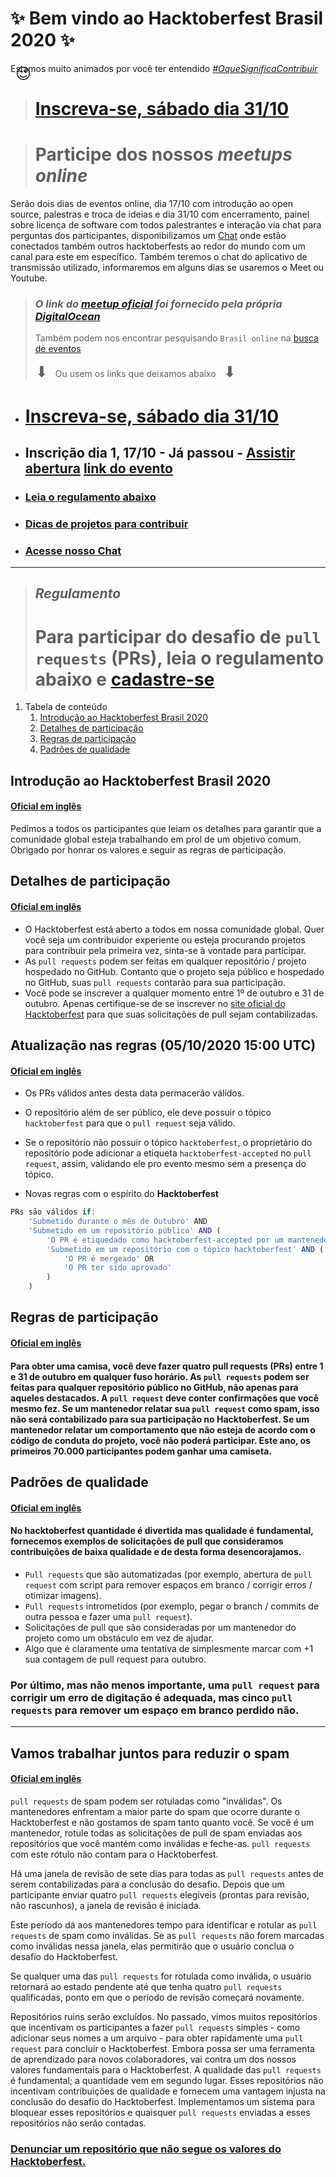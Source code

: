 # :sparkles: **Bem vindo ao Hacktoberfest Brasil 2020** :sparkles:
Estamos muito animados por você ter entendido _[#OqueSignificaContribuir](https://www.google.com/search?q=%23OqueSignificaContribuir)_ <span style="font-size: 24px; line-height: 0px; padding-left: 8px">😉 </span>
# 

> # [Inscreva-se, sábado dia 31/10](https://organize.mlh.io/participants/events/5320-hacktoberfest-brasil-online-encerramento)

> # Participe dos nossos _meetups online_
Serão dois dias de eventos online, dia 17/10 com introdução ao open source, palestras e troca de ideias e dia 31/10 com encerramento, painel sobre licença de software com todos palestrantes e interação via chat para perguntas dos participantes, disponibilizamos um [Chat](https://hacktoberfest.cloud.mattermost.com/main/channels/hackbr) onde estão conectados também outros hacktoberfests ao redor do mundo com um canal para este em específico. Também teremos o chat do aplicativo de transmissão utilizado, informaremos em alguns dias se usaremos o Meet ou Youtube.

> ### _O link do [meetup oficial](http://organize.mlh.io/participants/events/4256-hacktoberfest-brasil-online) foi fornecido pela própria [DigitalOcean](https://hacktoberfest.digitalocean.com/eventkit)_
> 
>
> Também podem nos encontrar pesquisando `Brasil online` na [busca de eventos](https://hacktoberfest.digitalocean.com/events)
> 
>
> <span style="font-size: 24px; padding-right: 8px">⬇︎</span>
> Ou usem os links que deixamos abaixo
> <span style="font-size: 24px; padding-left: 8px">⬇︎</span>

- # [Inscreva-se, sábado dia 31/10](https://organize.mlh.io/participants/events/5320-hacktoberfest-brasil-online-encerramento)

- ## Inscrição dia 1, 17/10 - Já passou - [Assistir abertura](https://youtu.be/B1cc706vhHs?t=408) [link do evento](https://organize.mlh.io/participants/events/4256-hacktoberfest-brasil-online)

- ### [Leia o regulamento abaixo](#introdu%C3%A7%C3%A3o-ao-hacktoberfest-brasil-2020)
- ### [Dicas de projetos para contribuir](./CONTRIBUTING.md)
- ### [Acesse nosso Chat](https://hacktoberfest.cloud.mattermost.com/main/channels/hackbr)

---

> ## _Regulamento_
> # Para participar do desafio de `pull requests` (PRs), leia o regulamento abaixo e [cadastre-se](https://hacktoberfest.digitalocean.com/login)

1. Tabela de conteúdo
    1. [Introdução ao Hacktoberfest Brasil 2020](#introdu%C3%A7%C3%A3o-ao-hacktoberfest-brasil-2020)
    1. [Detalhes de participação](#detalhes-de-participa%C3%A7%C3%A3o)
    1. [Regras de participação](#regras-de-participa%C3%A7%C3%A3o)
    1. [Padrões de qualidade](#padr%C3%B5es-de-qualidade)


## Introdução ao Hacktoberfest Brasil 2020
#### [Oficial em inglês](https://hacktoberfest.digitalocean.com/details#get-started)
Pedimos a todos os participantes que leiam os detalhes para garantir que a comunidade global esteja trabalhando em prol de um objetivo comum. Obrigado por honrar os valores e seguir as regras de participação.


## Detalhes de participação
#### [Oficial em inglês](https://hacktoberfest.digitalocean.com/details#details)
- O Hacktoberfest está aberto a todos em nossa comunidade global. Quer você seja um contribuidor experiente ou esteja procurando projetos para contribuir pela primeira vez, sinta-se à vontade para participar.
- As `pull requests` podem ser feitas em qualquer repositório / projeto hospedado no GitHub. Contanto que o projeto seja público e hospedado no GitHub, suas `pull requests` contarão para sua participação.
- Você pode se inscrever a qualquer momento entre 1º de outubro e 31 de outubro. Apenas certifique-se de se inscrever no [site oficial do Hacktoberfest](https://hacktoberfest.digitalocean.com/) para que suas solicitações de pull sejam contabilizadas.

## Atualização nas regras (05/10/2020 15:00 UTC)
#### [Oficial em inglês](https://hacktoberfest.digitalocean.com/hacktoberfest-update)
- Os PRs válidos antes desta data permacerão válidos.
- O repositório além de ser público, ele deve possuir o tópico `hacktoberfest` para que o `pull request` seja válido.
- Se o repositório não possuir o tópico `hacktoberfest`, o proprietário do repositório pode adicionar a etiqueta `hacktoberfest-accepted` no `pull request`, assim, validando ele pro evento mesmo sem a presença do tópico.

- Novas regras com o espírito do <b>Hacktoberfest</b>
```JavaScript
PRs são válidos if:
    'Submetido durante o mês de Outubro' AND
    'Submetido em um repositório público' AND (
        'O PR é etiquedado como hacktoberfest-accepted por um mantenedor' OR
        'Submetido em um repositório com o tópico hacktoberfest' AND (
            'O PR é mergeado' OR
            'O PR ter sido aprovado'
        )
    ) 
```

## Regras de participação
#### [Oficial em inglês](https://hacktoberfest.digitalocean.com/details#rules)

#### Para obter uma camisa, você deve fazer quatro pull requests (PRs) entre 1 e 31 de outubro em qualquer fuso horário. As `pull requests` podem ser feitas para qualquer repositório público no GitHub, não apenas para aqueles destacados. A `pull request` deve conter confirmações que você mesmo fez. Se um mantenedor relatar sua `pull request` como spam, isso não será contabilizado para sua participação no Hacktoberfest. Se um mantenedor relatar um comportamento que não esteja de acordo com o código de conduta do projeto, você não poderá participar. Este ano, os primeiros 70.000 participantes podem ganhar uma camiseta.


## Padrões de qualidade
#### [Oficial em inglês](https://hacktoberfest.digitalocean.com/details#quality)

#### No hacktoberfest quantidade é divertida mas qualidade é fundamental, fornecemos exemplos de solicitações de pull que consideramos contribuições de baixa qualidade e de desta forma desencorajamos.

- `Pull requests` que são automatizadas (por exemplo, abertura de `pull request` com script para remover espaços em branco / corrigir erros / otimizar imagens).
- `Pull requests` intrometidos (por exemplo, pegar o branch / commits de outra pessoa e fazer uma `pull request`).
- Solicitações de pull que são consideradas por um mantenedor do projeto como um obstáculo em vez de ajudar.
- Algo que é claramente uma tentativa de simplesmente marcar com +1 sua contagem de pull request para outubro.

### Por último, mas não menos importante, uma `pull request` para corrigir um erro de digitação é adequada, mas cinco `pull requests` para remover um espaço em branco perdido não.

---

## Vamos trabalhar juntos para reduzir o spam
#### [Oficial em inglês](https://hacktoberfest.digitalocean.com/details#spam)


`pull requests` de spam podem ser rotuladas como "inválidas". Os mantenedores enfrentam a maior parte do spam que ocorre durante o Hacktoberfest e não gostamos de spam tanto quanto você. Se você é um mantenedor, rotule todas as solicitações de pull de spam enviadas aos repositórios que você mantém como inválidas e feche-as. `pull requests` com este rótulo não contam para o Hacktoberfest.

Há uma janela de revisão de sete dias para todas as `pull requests` antes de serem contabilizadas para a conclusão do desafio. Depois que um participante enviar quatro `pull requests` elegíveis (prontas para revisão, não rascunhos), a janela de revisão é iniciada.

Este período dá aos mantenedores tempo para identificar e rotular as `pull requests` de spam como inválidas. Se as `pull requests` não forem marcadas como inválidas nessa janela, elas permitirão que o usuário conclua o desafio do Hacktoberfest.

Se qualquer uma das `pull requests` for rotulada como inválida, o usuário retornará ao estado pendente até que tenha quatro `pull requests` qualificadas, ponto em que o período de revisão começará novamente.

Repositórios ruins serão excluídos. No passado, vimos muitos repositórios que incentivam os participantes a fazer `pull requests` simples - como adicionar seus nomes a um arquivo - para obter rapidamente uma `pull request` para concluir o Hacktoberfest. Embora possa ser uma ferramenta de aprendizado para novos colaboradores, vai contra um dos nossos valores fundamentais para o Hacktoberfest. A qualidade das `pull requests` é fundamental; a quantidade vem em segundo lugar. Esses repositórios não incentivam contribuições de qualidade e fornecem uma vantagem injusta na conclusão do desafio do Hacktoberfest. Implementamos um sistema para bloquear esses repositórios e quaisquer `pull requests` enviadas a esses repositórios não serão contadas.

### [Denunciar um repositório que não segue os valores do Hacktoberfest.](https://hacktoberfest.digitalocean.com/report)


